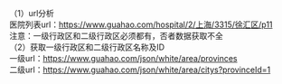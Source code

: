 （1）url分析  
医院列表url：https://www.guahao.com/hospital/2/上海/3315/徐汇区/p11  
注意：一级行政区和二级行政区必须都有，否者数据获取不全  
（2）获取一级行政区和二级行政区名称及ID  
一级url：https://www.guahao.com/json/white/area/provinces  
二级url：https://www.guahao.com/json/white/area/citys?provinceId=1  
